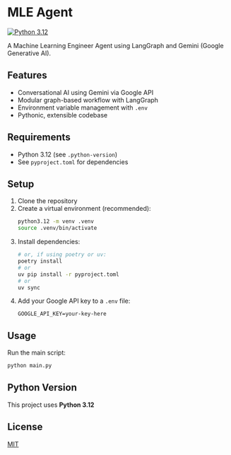 # MLE Agent

[![Python 3.12](https://img.shields.io/badge/python-3.12-blue.svg)](https://www.python.org/downloads/release/python-3120/)

A Machine Learning Engineer Agent using LangGraph and Gemini (Google Generative AI).

## Features
- Conversational AI using Gemini via Google API
- Modular graph-based workflow with LangGraph
- Environment variable management with `.env`
- Pythonic, extensible codebase

## Requirements
- Python 3.12 (see `.python-version`)
- See `pyproject.toml` for dependencies

## Setup
1. Clone the repository
2. Create a virtual environment (recommended):
   ```bash
   python3.12 -m venv .venv
   source .venv/bin/activate
   ```
3. Install dependencies:
   ```bash
   # or, if using poetry or uv:
   poetry install
   # or
   uv pip install -r pyproject.toml
   # or
   uv sync
   ```
4. Add your Google API key to a `.env` file:
   ```
   GOOGLE_API_KEY=your-key-here
   ```

## Usage
Run the main script:
```bash
python main.py
```

## Python Version
This project uses **Python 3.12**

## License
[MIT](LICENSE)
